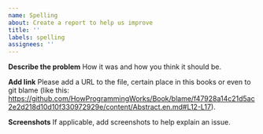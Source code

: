 ```yaml
---
name: Spelling
about: Create a report to help us improve
title: ''
labels: spelling
assignees: ''
---
```


**Describe the problem** How it was and how you think it should be.

**Add link** Please add a URL to the file, certain place in this books or even
to git blame (like this:
https://github.com/HowProgrammingWorks/Book/blame/f47928a14c21d5ac2e2d218d10d10f330972929e/content/Abstract.en.md#L12-L17).

**Screenshots** If applicable, add screenshots to help explain an issue.
